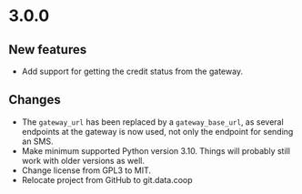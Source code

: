 # 3.0.0

## New features

- Add support for getting the credit status from the gateway.

## Changes

- The `gateway_url` has been replaced by a `gateway_base_url`, as several
  endpoints at the gateway is now used, not only the endpoint for sending
  an SMS.
- Make minimum supported Python version 3.10. Things will probably still work
  with older versions as well.
- Change license from GPL3 to MIT.
- Relocate project from GitHub to git.data.coop
